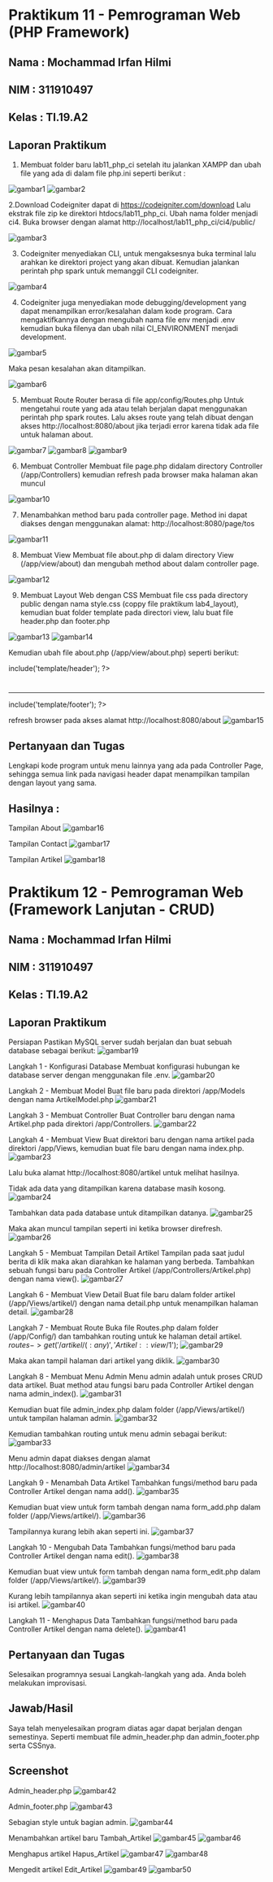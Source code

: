 # Praktikum 11 - Pemrograman Web (PHP Framework)
## Nama : Mochammad Irfan Hilmi
## NIM : 311910497
## Kelas : TI.19.A2
## Laporan Praktikum
1. Membuat folder baru lab11_php_ci setelah itu jalankan XAMPP dan ubah file yang ada di dalam file php.ini seperti berikut :

![gambar1](https://user-images.githubusercontent.com/56240221/122934969-2ab71d00-d39a-11eb-9809-73dd91bf5cf7.jpg)
![gambar2](https://user-images.githubusercontent.com/56240221/122934940-268aff80-d39a-11eb-9def-3a26c433f424.jpg)

2.Download Codeigniter dapat di https://codeigniter.com/download Lalu ekstrak file zip ke direktori htdocs/lab11_php_ci. Ubah nama folder menjadi ci4. Buka browser dengan alamat http://localhost/lab11_php_ci/ci4/public/

![gambar3](https://user-images.githubusercontent.com/56240221/122934961-2985f000-d39a-11eb-8c38-895405f5f434.jpg)

3. Codeigniter menyediakan CLI, untuk mengaksesnya buka terminal lalu arahkan ke direktori project yang akan dibuat. Kemudian jalankan perintah php spark untuk memanggil CLI codeigniter.

![gambar4](https://user-images.githubusercontent.com/56240221/122935653-b4ff8100-d39a-11eb-82b0-b33ca23b15bd.jpg)

4. Codeigniter juga menyediakan mode debugging/development yang dapat menampilkan error/kesalahan dalam kode program. Cara mengaktifkannya dengan mengubah nama file env menjadi .env kemudian buka filenya dan ubah nilai CI_ENVIRONMENT menjadi development.

![gambar5](https://user-images.githubusercontent.com/56240221/122935616-add87300-d39a-11eb-820f-1e131a7b060f.jpg)

Maka pesan kesalahan akan ditampilkan.

![gambar6](https://user-images.githubusercontent.com/56240221/122935638-b0d36380-d39a-11eb-939d-9d584b7eb422.jpg)

5. Membuat Route
Router berasa di file app/config/Routes.php
Untuk mengetahui route yang ada atau telah berjalan dapat menggunakan perintah php spark routes. Lalu akses route yang telah dibuat dengan akses http://localhost:8080/about jika terjadi error karena tidak ada file untuk halaman about.

![gambar7](https://user-images.githubusercontent.com/56240221/122936109-19badb80-d39b-11eb-8e56-02f17ed62afb.jpg)
![gambar8](https://user-images.githubusercontent.com/56240221/122936113-1aec0880-d39b-11eb-9719-eccb7fb1fd72.jpg)
![gambar9](https://user-images.githubusercontent.com/56240221/122936094-17588180-d39b-11eb-9ce9-2670cac54a78.jpg)

6. Membuat Controller
Membuat file page.php didalam directory Controller (/app/Controllers) kemudian refresh pada browser maka halaman akan muncul

![gambar10](https://user-images.githubusercontent.com/56240221/122936668-8930cb00-d39b-11eb-8a55-f175db4c3ca7.jpg)

7. Menambahkan method baru pada controller page.
Method ini dapat diakses dengan menggunakan alamat: http://localhost:8080/page/tos

![gambar11](https://user-images.githubusercontent.com/56240221/122936680-8b932500-d39b-11eb-93df-622a1afe2280.jpg)

8. Membuat View
Membuat file about.php di dalam directory View (/app/view/about) dan mengubah method about dalam controller page.

![gambar12](https://user-images.githubusercontent.com/56240221/122936690-8c2bbb80-d39b-11eb-9d70-e10215436fba.jpg)

9. Membuat Layout Web dengan CSS
Membuat file css pada directory public dengan nama style.css (coppy file praktikum lab4_layout), kemudian buat folder template pada directori view, lalu buat file header.php dan footer.php

![gambar13](https://user-images.githubusercontent.com/56240221/122937034-d876fb80-d39b-11eb-8d87-d21ffc242528.jpg)
![gambar14](https://user-images.githubusercontent.com/56240221/122937004-d319b100-d39b-11eb-9ca1-bd9f7c7bf8fe.jpg)

Kemudian ubah file about.php (/app/view/about.php) seperti berikut:

<?= $this->include('template/header'); ?>
<h1><?= $title; ?></h1>
<hr>
<p><?= $content; ?></p>
<?= $this->include('template/footer'); ?>

refresh browser pada akses alamat http://localhost:8080/about
![gambar15](https://user-images.githubusercontent.com/56240221/122937022-d745ce80-d39b-11eb-8c85-66f5f6057d49.jpg)

## Pertanyaan dan Tugas
Lengkapi kode program untuk menu lainnya yang ada pada Controller Page, sehingga 
semua link pada navigasi header dapat menampilkan tampilan dengan layout yang 
sama.

## Hasilnya :
Tampilan About
![gambar16](https://user-images.githubusercontent.com/56240221/122937916-87b3d280-d39c-11eb-84b7-16c462fa3db5.jpg)

Tampilan Contact
![gambar17](https://user-images.githubusercontent.com/56240221/122937935-8aaec300-d39c-11eb-894f-1dba21f8ee63.jpg)

Tampilan Artikel 
![gambar18](https://user-images.githubusercontent.com/56240221/122937890-84b8e200-d39c-11eb-818a-f0836ae1032f.jpg)


# Praktikum 12 - Pemrograman Web (Framework Lanjutan - CRUD)
## Nama : Mochammad Irfan Hilmi
## NIM : 311910497
## Kelas : TI.19.A2
## Laporan Praktikum

Persiapan
Pastikan MySQL server sudah berjalan dan buat sebuah database sebagai berikut:
![gambar19](https://user-images.githubusercontent.com/56240221/122938652-25a79d00-d39d-11eb-8794-189a33470ea7.jpg)

Langkah 1 - Konfigurasi Database
Membuat konfigurasi hubungan ke database server dengan menggunakan file .env.
![gambar20](https://user-images.githubusercontent.com/56240221/122938670-28a28d80-d39d-11eb-9bea-1a709a8ddc85.jpg)

Langkah 2 - Membuat Model
Buat file baru pada direktori /app/Models dengan nama ArtikelModel.php
![gambar21](https://user-images.githubusercontent.com/56240221/122938676-29d3ba80-d39d-11eb-8d22-f33ee5230ff4.jpg)

Langkah 3 - Membuat Controller
Buat Controller baru dengan nama Artikel.php pada direktori /app/Controllers.
![gambar22](https://user-images.githubusercontent.com/56240221/122939050-79b28180-d39d-11eb-9af5-c65b64adec5a.jpg)

Langkah 4 - Membuat View
Buat direktori baru dengan nama artikel pada direktori /app/Views, kemudian buat file baru dengan nama index.php.
![gambar23](https://user-images.githubusercontent.com/56240221/122939058-7c14db80-d39d-11eb-8810-30e07cd04e9a.jpg)

Lalu buka alamat http://localhost:8080/artikel untuk melihat hasilnya.

Tidak ada data yang ditampilkan karena database masih kosong.
![gambar24](https://user-images.githubusercontent.com/56240221/122939061-7cad7200-d39d-11eb-837f-097f3f85c864.jpg)

Tambahkan data pada database untuk ditampilkan datanya.
![gambar25](https://user-images.githubusercontent.com/56240221/122939531-e7f74400-d39d-11eb-87aa-76aac208e06b.jpg)

Maka akan muncul tampilan seperti ini ketika browser direfresh.
![gambar26](https://user-images.githubusercontent.com/56240221/122939511-e168cc80-d39d-11eb-95e5-c2f62b8e4b22.jpg)

Langkah 5 - Membuat Tampilan Detail Artikel
Tampilan pada saat judul berita di klik maka akan diarahkan ke halaman yang berbeda. Tambahkan sebuah fungsi baru pada Controller Artikel (/app/Controllers/Artikel.php) dengan nama view(). 
![gambar27](https://user-images.githubusercontent.com/56240221/122939524-e62d8080-d39d-11eb-926c-e352d76df75c.jpg)

Langkah 6 - Membuat View Detail
Buat file baru dalam folder artikel (/app/Views/artikel/) dengan nama detail.php untuk menampilkan halaman detail.
![gambar28](https://user-images.githubusercontent.com/56240221/122939903-373d7480-d39e-11eb-848c-f95c2bd19180.jpg)

Langkah 7 - Membuat Route
Buka file Routes.php dalam folder (/app/Config/) dan tambahkan routing untuk ke halaman detail artikel.
$routes->get('/artikel/(:any)', 'Artikel::view/$1');
![gambar29](https://user-images.githubusercontent.com/56240221/122939907-37d60b00-d39e-11eb-92f5-9efee3dfed71.jpg)

Maka akan tampil halaman dari artikel yang diklik.
![gambar30](https://user-images.githubusercontent.com/56240221/122939893-34db1a80-d39e-11eb-8abc-7c3ac77355aa.jpg)

Langkah 8 - Membuat Menu Admin
Menu admin adalah untuk proses CRUD data artikel.
Buat method atau fungsi baru pada Controller Artikel dengan nama admin_index().
![gambar31](https://user-images.githubusercontent.com/56240221/122940236-7f5c9700-d39e-11eb-8560-14c74604fc09.jpg)

Kemudian buat file admin_index.php dalam folder (/app/Views/artikel/) untuk tampilan halaman admin.
![gambar32](https://user-images.githubusercontent.com/56240221/122940245-81265a80-d39e-11eb-8e72-b977786ef58b.jpg)

Kemudian tambahkan routing untuk menu admin sebagai berikut:
![gambar33](https://user-images.githubusercontent.com/56240221/122940259-84214b00-d39e-11eb-9e92-89394093315d.jpg)

Menu admin dapat diakses dengan alamat http://localhost:8080/admin/artikel
![gambar34](https://user-images.githubusercontent.com/56240221/122940263-84214b00-d39e-11eb-95a6-71ce69c60130.jpg)

Langkah 9 - Menambah Data Artikel
Tambahkan fungsi/method baru pada Controller Artikel dengan nama add(). 
![gambar35](https://user-images.githubusercontent.com/56240221/122940267-84b9e180-d39e-11eb-91a3-bc00d53f125d.jpg)

Kemudian buat view untuk form tambah dengan nama form_add.php dalam folder (/app/Views/artikel/).
![gambar36](https://user-images.githubusercontent.com/56240221/122940742-f134e080-d39e-11eb-94f6-36decdc13d2f.jpg)

Tampilannya kurang lebih akan seperti ini.
![gambar37](https://user-images.githubusercontent.com/56240221/122940755-f560fe00-d39e-11eb-8b2d-7c97b6165876.jpg)

Langkah 10 - Mengubah Data
Tambahkan fungsi/method baru pada Controller Artikel dengan nama edit().
![gambar38](https://user-images.githubusercontent.com/56240221/122940766-f7c35800-d39e-11eb-93fe-e7ea372ecc9a.jpg)

Kemudian buat view untuk form tambah dengan nama form_edit.php dalam folder (/app/Views/artikel/).
![gambar39](https://user-images.githubusercontent.com/56240221/122940781-f98d1b80-d39e-11eb-880f-5ca879e1d09a.jpg)

Kurang lebih tampilannya akan seperti ini ketika ingin mengubah data atau isi artikel.
![gambar40](https://user-images.githubusercontent.com/56240221/122940785-fabe4880-d39e-11eb-8075-5f27b43721bc.jpg)

Langkah 11 - Menghapus Data
Tambahkan fungsi/method baru pada Controller Artikel dengan nama delete(). 
![gambar41](https://user-images.githubusercontent.com/56240221/122941183-5983c200-d39f-11eb-8ed7-4cf1987770f3.jpg)

## Pertanyaan dan Tugas
Selesaikan programnya sesuai Langkah-langkah yang ada. Anda boleh melakukan improvisasi.

## Jawab/Hasil
Saya telah menyelesaikan program diatas agar dapat berjalan dengan semestinya. Seperti membuat file admin_header.php dan admin_footer.php serta CSSnya.

## Screenshot
Admin_header.php
![gambar42](https://user-images.githubusercontent.com/56240221/122941192-5dafdf80-d39f-11eb-8aef-c6e4303ec91f.jpg)

Admin_footer.php
![gambar43](https://user-images.githubusercontent.com/56240221/122941202-60aad000-d39f-11eb-91bb-35a6e80ae1fb.jpg)

Sebagian style untuk bagian admin.
![gambar44](https://user-images.githubusercontent.com/56240221/122941210-61dbfd00-d39f-11eb-92ec-feb72f6baed5.jpg)

Menambahkan artikel baru Tambah_Artikel
![gambar45](https://user-images.githubusercontent.com/56240221/122941221-643e5700-d39f-11eb-9028-f79c8c60bacb.jpg)
![gambar46](https://user-images.githubusercontent.com/56240221/122941767-e595e980-d39f-11eb-9d8b-9a390fdaf6e0.jpg)

Menghapus artikel Hapus_Artikel
![gambar47](https://user-images.githubusercontent.com/56240221/122941782-e890da00-d39f-11eb-8b58-460a2ad355a4.jpg)
![gambar48](https://user-images.githubusercontent.com/56240221/122941788-e9c20700-d39f-11eb-8536-ac8bdbde4636.jpg)


Mengedit artikel Edit_Artikel
![gambar49](https://user-images.githubusercontent.com/56240221/122941793-ea5a9d80-d39f-11eb-8f8a-7a89c997e2e2.jpg)
![gambar50](https://user-images.githubusercontent.com/56240221/122941801-eb8bca80-d39f-11eb-8432-6faa62e038ba.jpg)
